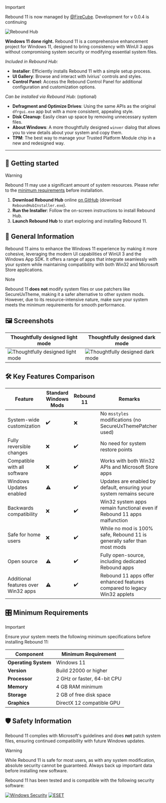 > [!IMPORTANT]
> Rebound 11 is now managed by [@FireCube](https://github.com/FireCubeStudios).
> Development for v 0.0.4 is continuing

![Rebound Hub](https://github.com/user-attachments/assets/7d72f5ef-b02a-42bd-a2ba-0096ed446478)

<!--<p align="center">
  <a style="text-decoration:none" href="https://github.com/IviriusCommunity/ReboundHub/actions/workflows/ci.yml">
    <img src="https://github.com/IviriusCommunity/ReboundHub/actions/workflows/ci.yml/badge.svg" alt="CI Status" /></a>
  <a style="text-decoration:none" href="https://dsc.gg/ivirius">
    <img src="https://img.shields.io/discord/1137161703000375336?label=Discord&color=7289da" alt="Discord" /></a>
</p>-->

**Windows 11 done right.** Rebound 11 is a comprehensive enhancement project for Windows 11, designed to bring consistency with WinUI 3 apps without compromising system security or modifying essential system files.

_Included in Rebound Hub:_
- **Installer**: Efficiently installs Rebound 11 with a simple setup process.
- **UI Gallery**: Browse and interact with Ivirius' controls and styles.
- **Control Panel**: Access the Rebound Control Panel for additional configuration and customization options.

_Can be installed via Rebound Hub:_ (optional)
- **Defragment and Optimize Drives**: Using the same APIs as the original `dfrgui.exe` app but with a more consistent, appealing style.
- **Disk Cleanup**: Easily clean up space by removing unnecessary system files.
- **About Windows**: A more thoughtfully designed `winver` dialog that allows you to view details about your system and copy them.
- **TPM**: The best way to manage your Trusted Platform Module chip in a new and redesigned way.

---

## 🎁 Getting started

> [!WARNING]
> Rebound 11 may use a significant amount of system resources. Please refer to the [minimum requirements](#%EF%B8%8F-minimum-requirements) before installation.

1. **Download Rebound Hub** online [on GitHub](https://github.com/IviriusCommunity/ReboundHub/releases/latest) (download `ReboundHubInstaller.exe`).
2. **Run the Installer**: Follow the on-screen instructions to install Rebound Hub.
3. **Launch Rebound Hub** to start exploring and installing Rebound 11.

## 🤔 General Information

Rebound 11 aims to enhance the Windows 11 experience by making it more cohesive, leveraging the modern UI capabilities of WinUI 3 and the Windows App SDK. It offers a range of apps that integrate seamlessly with your system while maintaining compatibility with both Win32 and Microsoft Store applications.

> [!NOTE]
> Rebound 11 **does not** modify system files or use patchers like SecureUxTheme, making it a safer alternative to other system mods. However, due to its resource-intensive nature, make sure your system meets the minimum requirements for smooth performance.

## 🖼️ Screenshots

Thoughtfully designed light mode | Thoughtfully designed dark mode
---|---
![Thoughtfully designed light mode](https://github.com/user-attachments/assets/d87e9fc1-fe1c-461a-a128-6e970b45d9a0)|![Thoughtfully designed dark mode](https://github.com/user-attachments/assets/b578a82d-6386-46cf-b395-0f98e75fbb8a)

## 🛠️ Key Features Comparison

| **Feature**                  | **Standard Windows Mods** | **Rebound 11**         | **Remarks** |
|------------------------------|---------------------------|------------------------|-------------|
| System-wide customization     | ✔️                         | ❌                      | No `msstyles` modifications (no SecureUxThemePatcher used) |
| Fully reversible changes      | ❌                         | ✔️                      | No need for system restore points |
| Compatible with all software  | ❌                         | ✔️                      | Works with both Win32 APIs and Microsoft Store apps |
| Windows Updates enabled       | ⚠️                         | ✔️                      | Updates are enabled by default, ensuring your system remains secure |
| Backwards compatibility       | ❌                         | ✔️                      | Win32 system apps remain functional even if Rebound 11 apps malfunction |
| Safe for home users           | ❌                         | ✔️                      | While no mod is 100% safe, Rebound 11 is generally safer than most mods |
| Open source                   | ⚠️                         | ✔️                      | Fully open-source, including dedicated Rebound apps |
| Additional features over Win32 apps | ⚠️                  | ✔️                      | Rebound 11 apps offer enhanced features compared to legacy Win32 applets |

## 🎛️ Minimum Requirements

> [!IMPORTANT]
> Ensure your system meets the following minimum specifications before installing Rebound 11:

| **Component**  | **Minimum Requirement**       |
|----------------|-------------------------------|
| **Operating System** | Windows 11 |
| **Version**    | Build 22000 or higher          |
| **Processor**  | 2 GHz or faster, 64-bit CPU    |
| **Memory**     | 4 GB RAM minimum               |
| **Storage**    | 2 GB of free disk space        |
| **Graphics**   | DirectX 12 compatible GPU      |

## 🛡️ Safety Information

Rebound 11 complies with Microsoft's guidelines and does **not** patch system files, ensuring continued compatibility with future Windows updates.

> [!WARNING]
> While Rebound 11 is safe for most users, as with any system modification, absolute security cannot be guaranteed. Always back up important data before installing new software.

Rebound 11 has been tested and is compatible with the following security software:

[![Windows Security](https://img.shields.io/badge/Windows%20Security-4466FF?style=flat)](https://www.microsoft.com/windows/comprehensive-security?r=1)
[![ESET](https://img.shields.io/badge/ESET-22BBCC?style=flat)](https://www.eset.com/)

<!--For full terms, refer to the [Rebound 11 EULA](https://ivirius.vercel.app/eula).-->
